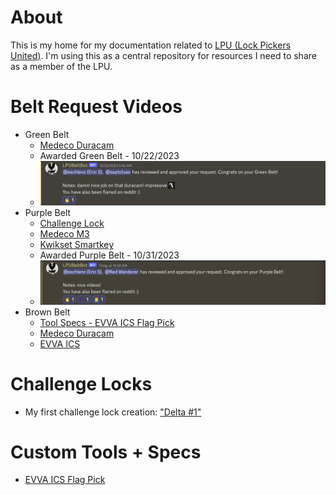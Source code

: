 # About
This is my home for my documentation related to [LPU (Lock Pickers United)](https://www.reddit.com/r/lockpicking/). I'm using this as a central repository for resources I need to share as a member of the LPU.

# Belt Request Videos
* Green Belt
  * [Medeco Duracam](https://youtu.be/23MHaHG4b7k?si=L5R5kqTtuqIdboLt)
  * Awarded Green Belt - 10/22/2023
  * ![Green Belt Approved](green_belt_approval.png)
* Purple Belt
  * [Challenge Lock](https://discord.com/channels/140129091796992000/282173282546089985/1167901347824271481)
  * [Medeco M3](https://discord.com/channels/140129091796992000/282173282546089985/1167901347824271481)
  * [Kwikset Smartkey](https://discord.com/channels/140129091796992000/282173282546089985/1167901347824271481)
  * Awarded Purple Belt - 10/31/2023
  * ![Purple Belt Approved](purple_belt_approval.png)
* Brown Belt
  * [Tool Specs - EVVA ICS Flag Pick](https://github.com/eschlenz/Lock-Picking-Public/tree/main/LPU/Tools/EVVA%20ICS%20Flag%20Pick)
  * [Medeco Duracam](https://youtu.be/23MHaHG4b7k?si=L5R5kqTtuqIdboLt)
  * [EVVA ICS](https://youtu.be/d5d48lC0KP8?si=_BsZclj_lEjyjqKe)

# Challenge Locks
* My first challenge lock creation: ["Delta #1"](DELTA_1)

# Custom Tools + Specs
* [EVVA ICS Flag Pick](https://github.com/eschlenz/Lock-Picking-Public/tree/main/LPU/Tools/EVVA%20ICS%20Flag%20Pick)
